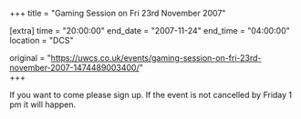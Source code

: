 +++
title = "Gaming Session on Fri 23rd November 2007"

[extra]
time = "20:00:00"
end_date = "2007-11-24"
end_time = "04:00:00"
location = "DCS"

original = "https://uwcs.co.uk/events/gaming-session-on-fri-23rd-november-2007-1474489003400/"    
+++

If you want to come please sign up. If the event is not cancelled by Friday 1 pm it will happen.

